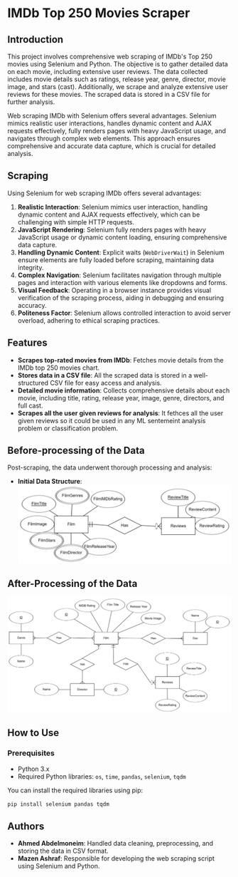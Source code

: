 # IMDb Top 250 Movies Scraper

## Introduction

This project involves comprehensive web scraping of IMDb's Top 250 movies using Selenium and Python. The objective is to gather detailed data on each movie, including extensive user reviews. The data collected includes movie details such as ratings, release year, genre, director, movie image, and stars (cast). Additionally, we scrape and analyze extensive user reviews for these movies. The scraped data is stored in a CSV file for further analysis.

Web scraping IMDb with Selenium offers several advantages. Selenium mimics realistic user interactions, handles dynamic content and AJAX requests effectively, fully renders pages with heavy JavaScript usage, and navigates through complex web elements. This approach ensures comprehensive and accurate data capture, which is crucial for detailed analysis.

## Scraping

Using Selenium for web scraping IMDb offers several advantages:

1. **Realistic Interaction**: Selenium mimics user interaction, handling dynamic content and AJAX requests effectively, which can be challenging with simple HTTP requests.
2. **JavaScript Rendering**: Selenium fully renders pages with heavy JavaScript usage or dynamic content loading, ensuring comprehensive data capture.
3. **Handling Dynamic Content**: Explicit waits (`WebDriverWait`) in Selenium ensure elements are fully loaded before scraping, maintaining data integrity.
4. **Complex Navigation**: Selenium facilitates navigation through multiple pages and interaction with various elements like dropdowns and forms.
5. **Visual Feedback**: Operating in a browser instance provides visual verification of the scraping process, aiding in debugging and ensuring accuracy.
6. **Politeness Factor**: Selenium allows controlled interaction to avoid server overload, adhering to ethical scraping practices.

## Features

- **Scrapes top-rated movies from IMDb**: Fetches movie details from the IMDb top 250 movies chart.
- **Stores data in a CSV file**: All the scraped data is stored in a well-structured CSV file for easy access and analysis.
- **Detailed movie information**: Collects comprehensive details about each movie, including title, rating, release year, image, genre, directors, and full cast.
- **Scrapes all the user given reviews for analysis**: It fethces all the user given reviews so it could be used in any ML sentemeint analysis problem or classification problem.

## Before-processing of the Data

Post-scraping, the data underwent thorough processing and analysis:

- **Initial Data Structure**:
  ![Initial Data Structure](./Images/Scraped.png)

## After-Processing of the Data
![](./Images/After%20Preprocessing.png)

## How to Use

### Prerequisites

- Python 3.x
- Required Python libraries: `os`, `time`, `pandas`, `selenium`, `tqdm`

You can install the required libraries using pip:
```bash
pip install selenium pandas tqdm
```

## Authors

- **Ahmed Abdelmoneim**: Handled data cleaning, preprocessing, and storing the data in CSV format.
- **Mazen Ashraf**: Responsible for developing the web scraping script using Selenium and Python.


